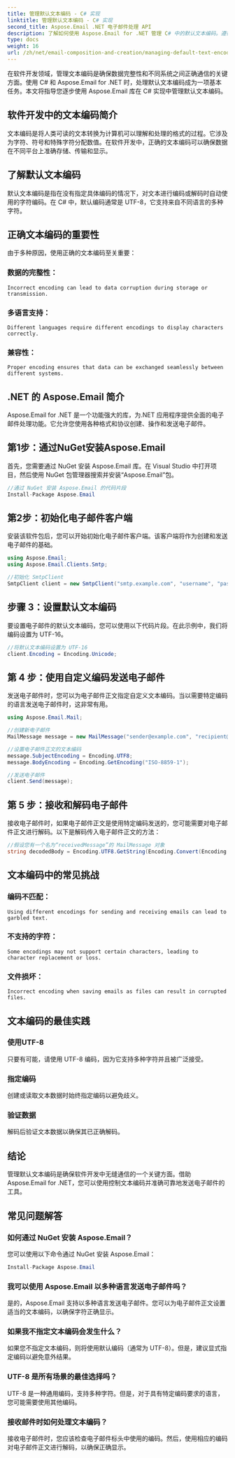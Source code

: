 ```yaml
---
title: 管理默认文本编码 - C# 实现
linktitle: 管理默认文本编码 - C# 实现
second_title: Aspose.Email .NET 电子邮件处理 API
description: 了解如何使用 Aspose.Email for .NET 管理 C# 中的默认文本编码。遵循源代码的分步说明并确保准确的数据通信。
type: docs
weight: 16
url: /zh/net/email-composition-and-creation/managing-default-text-encoding-csharp-implementation/
---
```


在软件开发领域，管理文本编码是确保数据完整性和不同系统之间正确通信的关键方面。使用 C# 和 Aspose.Email for .NET 时，处理默认文本编码成为一项基本任务。本文将指导您逐步使用 Aspose.Email 库在 C# 实现中管理默认文本编码。


## 软件开发中的文本编码简介

文本编码是将人类可读的文本转换为计算机可以理解和处理的格式的过程。它涉及为字符、符号和特殊字符分配数值。在软件开发中，正确的文本编码可以确保数据在不同平台上准确存储、传输和显示。

## 了解默认文本编码

默认文本编码是指在没有指定具体编码的情况下，对文本进行编码或解码时自动使用的字符编码。在 C# 中，默认编码通常是 UTF-8，它支持来自不同语言的多种字符。

## 正确文本编码的重要性

由于多种原因，使用正确的文本编码至关重要：
### 数据的完整性：
	Incorrect encoding can lead to data corruption during storage or transmission.
### 多语言支持： 
	Different languages require different encodings to display characters correctly.
### 兼容性：
	Proper encoding ensures that data can be exchanged seamlessly between different systems.

## .NET 的 Aspose.Email 简介

Aspose.Email for .NET 是一个功能强大的库，为.NET 应用程序提供全面的电子邮件处理功能。它允许您使用各种格式和协议创建、操作和发送电子邮件。

## 第1步：通过NuGet安装Aspose.Email

首先，您需要通过 NuGet 安装 Aspose.Email 库。在 Visual Studio 中打开项目，然后使用 NuGet 包管理器搜索并安装“Aspose.Email”包。

```csharp
//通过 NuGet 安装 Aspose.Email 的代码片段
Install-Package Aspose.Email
```

## 第2步：初始化电子邮件客户端

安装该软件包后，您可以开始初始化电子邮件客户端。该客户端将作为创建和发送电子邮件的基础。

```csharp
using Aspose.Email;
using Aspose.Email.Clients.Smtp;

//初始化 SmtpClient
SmtpClient client = new SmtpClient("smtp.example.com", "username", "password");
```

## 步骤 3：设置默认文本编码

要设置电子邮件的默认文本编码，您可以使用以下代码片段。在此示例中，我们将编码设置为 UTF-16。

```csharp
//将默认文本编码设置为 UTF-16
client.Encoding = Encoding.Unicode;
```

## 第 4 步：使用自定义编码发送电子邮件

发送电子邮件时，您可以为电子邮件正文指定自定义文本编码。当以需要特定编码的语言发送电子邮件时，这非常有用。

```csharp
using Aspose.Email.Mail;

//创建新电子邮件
MailMessage message = new MailMessage("sender@example.com", "recipient@example.com", "Subject", "Body");

//设置电子邮件正文的文本编码
message.SubjectEncoding = Encoding.UTF8;
message.BodyEncoding = Encoding.GetEncoding("ISO-8859-1");

//发送电子邮件
client.Send(message);
```

## 第 5 步：接收和解码电子邮件

接收电子邮件时，如果电子邮件正文是使用特定编码发送的，您可能需要对电子邮件正文进行解码。以下是解码传入电子邮件正文的方法：

```csharp
//假设您有一个名为“receivedMessage”的 MailMessage 对象
string decodedBody = Encoding.UTF8.GetString(Encoding.Convert(Encoding.GetEncoding("ISO-8859-1"), Encoding.UTF8, Encoding.GetEncoding("ISO-8859-1").GetBytes(receivedMessage.Body)));
```

## 文本编码中的常见挑战

### 编码不匹配： 
	Using different encodings for sending and receiving emails can lead to garbled text.
### 不支持的字符：
	Some encodings may not support certain characters, leading to character replacement or loss.
### 文件损坏： 
	Incorrect encoding when saving emails as files can result in corrupted files.

## 文本编码的最佳实践

### 使用UTF-8 
 只要有可能，请使用 UTF-8 编码，因为它支持多种字符并且被广泛接受。
### 指定编码 
 创建或读取文本数据时始终指定编码以避免歧义。
### 验证数据 
 解码后验证文本数据以确保其已正确解码。

## 结论

管理默认文本编码是确保软件开发中无缝通信的一个关键方面。借助 Aspose.Email for .NET，您可以使用控制文本编码并准确可靠地发送电子邮件的工具。

## 常见问题解答

### 如何通过 NuGet 安装 Aspose.Email？

您可以使用以下命令通过 NuGet 安装 Aspose.Email：
```csharp
Install-Package Aspose.Email
```

### 我可以使用 Aspose.Email 以多种语言发送电子邮件吗？

是的，Aspose.Email 支持以多种语言发送电子邮件。您可以为电子邮件正文设置适当的文本编码，以确保字符正确显示。

### 如果我不指定文本编码会发生什么？

如果您不指定文本编码，则将使用默认编码（通常为 UTF-8）。但是，建议显式指定编码以避免意外结果。

### UTF-8 是所有场景的最佳选择吗？

UTF-8 是一种通用编码，支持多种字符。但是，对于具有特定编码要求的语言，您可能需要使用其他编码。

### 接收邮件时如何处理文本编码？

接收电子邮件时，您应该检查电子邮件标头中使用的编码。然后，使用相应的编码对电子邮件正文进行解码，以确保正确显示。